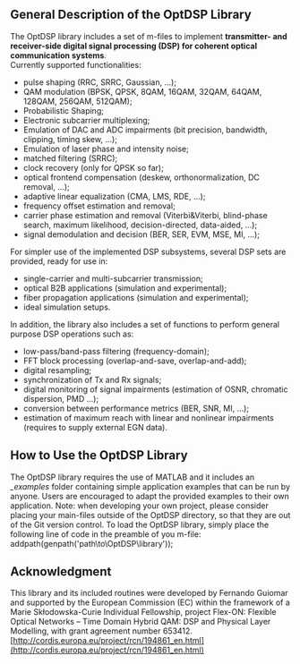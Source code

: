 ## General Description of the OptDSP Library ##

The OptDSP library includes a set of m-files to implement **transmitter- and receiver-side digital signal processing (DSP) for coherent optical communication systems**.  
Currently supported functionalities: 

+ pulse shaping (RRC, SRRC, Gaussian, ...);  
+ QAM modulation (BPSK, QPSK, 8QAM, 16QAM, 32QAM, 64QAM, 128QAM, 256QAM, 512QAM);  
+ Probabilistic Shaping;  
+ Electronic subcarrier multiplexing;  
+ Emulation of DAC and ADC impairments (bit precision, bandwidth, clipping, timing skew, ...);
+ Emulation of laser phase and intensity noise;
+ matched filtering (SRRC);  
+ clock recovery (only for QPSK so far);  
+ optical frontend compensation (deskew, orthonormalization, DC removal, ...);  
+ adaptive linear equalization (CMA, LMS, RDE, ...);  
+ frequency offset estimation and removal;  
+ carrier phase estimation and removal (Viterbi&Viterbi, blind-phase search, maximum likelihood, decision-directed, data-aided, ...);  
+ signal demodulation and decision (BER, SER, EVM, MSE, MI, ...);


For simpler use of the implemented DSP subsystems, several DSP sets are provided, ready for use in: 

+ single-carrier and multi-subcarrier transmission;
+ optical B2B applications (simulation and experimental);  
+ fiber propagation applications (simulation and experimental);  
+ ideal simulation setups.


In addition, the library also includes a set of functions to perform general purpose DSP operations such as:  

+ low-pass/band-pass filtering (frequency-domain);  
+ FFT block processing (overlap-and-save, overlap-and-add);  
+ digital resampling;  
+ synchronization of Tx and Rx signals;  
+ digital monitoring of signal impairments (estimation of OSNR, chromatic dispersion, PMD ...);
+ conversion between performance metrics (BER, SNR, MI, ...);
+ estimation of maximum reach with linear and nonlinear impairments (requires to supply external EGN data).


## How to Use the OptDSP Library ##
The OptDSP library requires the use of MATLAB and it includes an *_examples* folder containing simple application examples that can be run by anyone. Users are encouraged to adapt the provided examples to their own application. Note: when developing your own project, please consider placing your main-files outside of the OptDSP directory, so that they are out of the Git version control. To load the OptDSP library, simply place the following line of code in the preamble of you m-file:  
addpath(genpath('path\to\OptDSP\library'));


## Acknowledgment ##

This library and its included routines were developed by Fernando Guiomar and supported by the European Commission (EC) within the framework of a Marie Skłodowska-Curie Individual Fellowship, project Flex-ON: Flexible Optical Networks – Time Domain Hybrid QAM: DSP and Physical Layer Modelling, with grant agreement number 653412.  
[http://cordis.europa.eu/project/rcn/194861_en.html](http://cordis.europa.eu/project/rcn/194861_en.html)


